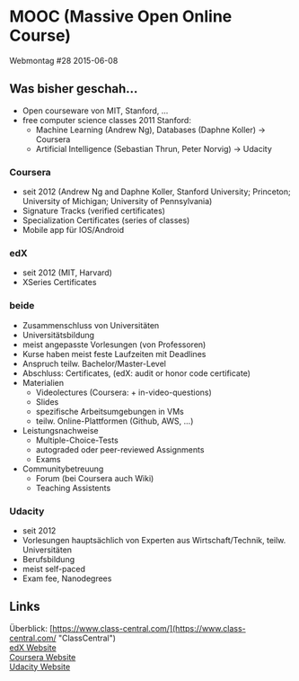 # MOOC (Massive Open Online Course)

Webmontag #28 2015-06-08

## Was bisher geschah...
- Open courseware von MIT, Stanford, ...
- free computer science classes 2011 Stanford:
  - Machine Learning (Andrew Ng), Databases (Daphne Koller) -> Coursera
  - Artificial Intelligence (Sebastian Thrun, Peter Norvig) -> Udacity


### Coursera
- seit 2012 (Andrew Ng and Daphne Koller, Stanford University; Princeton; University of Michigan; University of Pennsylvania)
- Signature Tracks (verified certificates)
- Specialization Certificates (series of classes)
- Mobile app für IOS/Android


### edX
- seit 2012 (MIT, Harvard)
- XSeries Certificates


### beide
- Zusammenschluss von Universitäten
- Universitätsbildung
- meist angepasste Vorlesungen (von Professoren)
- Kurse haben meist feste Laufzeiten mit Deadlines
- Anspruch teilw. Bachelor/Master-Level
- Abschluss: Certificates, (edX: audit or honor code certificate)
- Materialien
  - Videolectures (Coursera: + in-video-questions)
  - Slides
  - spezifische Arbeitsumgebungen in VMs
  - teilw. Online-Plattformen (Github, AWS, ...)
- Leistungsnachweise
  - Multiple-Choice-Tests
  - autograded oder peer-reviewed Assignments
  - Exams
- Communitybetreuung
  - Forum (bei Coursera auch Wiki)
  - Teaching Assistents


### Udacity
- seit 2012
- Vorlesungen hauptsächlich von Experten aus Wirtschaft/Technik, teilw. Universitäten
- Berufsbildung
- meist self-paced
- Exam fee, Nanodegrees

## Links

Überblick: [https://www.class-central.com/](https://www.class-central.com/ "ClassCentral")  
[edX Website](https://www.edx.org/ "edX")  
[Coursera Website](https://www.coursera.org/ "Coursera")  
[Udacity Website](https://www.udacity.com/ "Udacity")  


